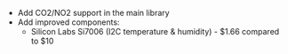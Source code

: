 * Add CO2/NO2 support in the main library
* Add improved components:
  * Silicon Labs Si7006 (I2C temperature & humidity) - $1.66 compared to $10
